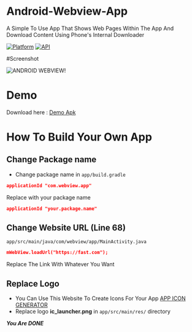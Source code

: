 # Android-Webview-App
A Simple To Use App That Shows Web Pages Within The App And Download Content Using Phone's Internal Downloader

[![Platform](https://img.shields.io/badge/platform-android-green.svg)](http://developer.android.com/index.html)
[![API](https://img.shields.io/badge/API-21%2B-brightgreen.svg?style=flat)](https://android-arsenal.com/api?level=21)

#Screenshot

![ANDROID WEBVIEW](https://raw.githubusercontent.com/satyakami/Android-Webview-App/master/screenshot_demo.png)!

# Demo

Download here : [Demo Apk](https://github.com/satyakami/Android-Webview-App/raw/master/demo.apk)

# How To Build Your Own App

## Change Package name
- Change package name in  ```app/build.gradle```
```json
applicationId "com.webview.app"
```
Replace with your package name
```json
applicationId "your.package.name"
```
## Change Website URL (Line 68)
```app/src/main/java/com/webview/app/MainActivity.java```
```json
mWebView.loadUrl("https://fast.com");
```
Replace The Link With Whatever You Want

## Replace Logo
- You Can Use This Website To Create Icons For Your App 
[APP ICON GENERATOR](https://appicon.co/)
- Replace logo **ic_launcher.png** in ```app/src/main/res/``` directory

_**You Are DONE**_
